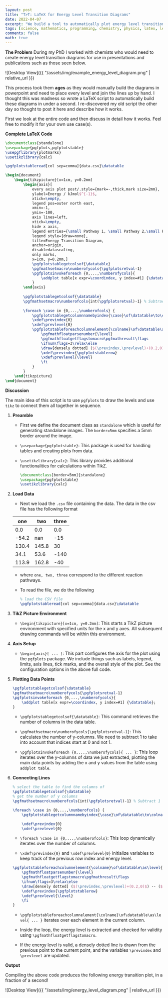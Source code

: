 ```yaml
---
layout: post
title: "T>T: LaTeX for Energy Level Transition Diagrams"
date: 2022-04-07
excerpt: "We build a tool to automatically plot energy level transition diagrams used by chemists to visualise the energy barriers for chemical reactions."
tags: [science, mathematics, programming, chemistry, physics, latex, length, energy, level, diagrams]
comments: false
math: true
---
```


**The Problem**
During my PhD I worked with chemists who would need to create energy level transition diagrams for use in presentations and publications such as those seen below.

![Desktop View]({{ "/assets/img/example_energy_level_diagram.png" | relative_url }})

This process took them **ages** as they would manually build the diagrams in powerpoint and need to place every level and join the lines up by hand. I thought this was madness so wrote a LaTeX script to automatically build these diagrams in under a second. I re-discovered my old script the other day so thought to post it here and describe how it works.

First we look at the entire code and then discuss in detail how it works. Feel free to modify it for your own use case(s).

**Complete LaTeX Code**

```latex
\documentclass{standalone}
\usepackage{pgfplots,pgfplotstable}
\usepgflibrary{plotmarks}
\usetikzlibrary{calc}

\pgfplotstableread[col sep=comma]{data.csv}\datatable

\begin{document}
	\begin{tikzpicture}[x=1cm, y=0.2mm]
		\begin{axis}[
			every axis plot post/.style={mark=-,thick,mark size=2mm},
			ylabel=Energy / kJmol$^{-1}$, 
			xtick=\empty, 
			legend pos=outer north east,
			xmin=-1,
			ymin=-100,
			axis lines=left,  
			xtick=\empty,
			hide x axis,
			legend entries={\small Pathway 1, \small Pathway 2,\small Pathway 3},
			legend style={draw=none},
			title=Energy Transition Diagram,
			anchor=origin,
			disabledatascaling,
			only marks,
			x=1cm, y=0.2mm,]
			\pgfplotstablegetcolsof{\datatable}
			\pgfmathsetmacro\numberofycols{\pgfplotsretval-1}
			\pgfplotsinvokeforeach {0,...,\numberofycols}{  
				\addplot table[x expr=\coordindex, y index=#1] {\datatable};
			}
		\end{axis}
		
		\pgfplotstablegetcolsof{\datatable}
		\pgfmathsetmacro\numberofcols{int(\pgfplotsretval)-1} % Subtract 1 to exclude the label column
		
		\foreach \case in {0,...,\numberofcols} {
			\pgfplotstablegetcolumnnamebyindex{\case}\of\datatable\to\colname
			\xdef\previndex{0}
			\xdef\prevlevel{0}
			\pgfplotstableforeachcolumnelement{\colname}\of\datatable\as\level{%
				\pgfmathfloatparsenumber{\level}
				\pgfmathfloatgetflagstomacro\pgfmathresult\flags
				\ifnum\flags=3\relax\else
				\draw[densely dotted] ($(\previndex,\prevlevel)+(0.2,0)$) -- ($(\pgfplotstablerow,\level)+(-0.2,0)$);
				\xdef\previndex{\pgfplotstablerow}
				\xdef\prevlevel{\level}
				\fi
			}
		}
	\end{tikzpicture}
\end{document}
```
**Discussion**

The main idea of this script is to use `pgfplots` to draw the levels and use `tikz` to connect them all together in sequence.

1. **Preamble**
    * First we define the document class as `standalone` which is useful for generating standalone images. The `border=5mm` specifies a 5mm border around the image. 

    * `\usepackage{pgfplotstable}`: This package is used for handling tables and creating plots from data.

    * `\usetikzlibrary{calc}`: This library provides additional functionalities for calculations within TikZ.

        ```latex
        \documentclass[border=5mm]{standalone}
        \usepackage{pgfplotstable}
        \usetikzlibrary{calc}
        ```

2. **Load Data**
    * Next we load the `.csv` file containing the data. The data in the csv file has the following format

    | one    | two   | three |
    |--------|-------|-------|
    | 0.0    | 0.0   | 0.0   | 
    | -54.2  | nan   | -15   | 
    | 130.4  | 145.8 | 30    | 
    | 34.1   | 53.6  | -140  | 
    | 113.9  | 162.8 | -40   |

    * where `one, two, three` correspond to the different reaction pathways.

    * To read the file, we do the following

        ```latex
        % load the CSV file
        \pgfplotstableread[col sep=comma]{data.csv}\datatable
        ```

3. **TikZ Picture Environment**

    * `\begin{tikzpicture}[x=1cm, y=0.2mm]`: This starts a TikZ picture environment with specified units for the x and y axes. All subsequent drawing commands will be within this environment.

4. **Axis Setup**
    * `\begin{axis}[ ... ]`: This part configures the axis for the plot using the `pgfplots` package. We include things such as labels, legend, limits, axis lines, tick marks, and the overall style of the plot. See the configuration options in the above full code.

4. **Plotting Data Points**

    ```latex
    \pgfplotstablegetcolsof{\datatable}
    \pgfmathsetmacro\numberofycols{\pgfplotsretval-1}
    \pgfplotsinvokeforeach {0,...,\numberofycols}{  
        \addplot table[x expr=\coordindex, y index=#1] {\datatable};
    }
    ```
    * `\pgfplotstablegetcolsof{\datatable}`: This command retrieves the number of columns in the data table.

    * `\pgfmathsetmacro\numberofycols{\pgfplotsretval-1}`: This calculates the number of y-columns. We need to subtract 1 to take into account that indices start at 0 and not 1.

    * `\pgfplotsinvokeforeach {0,...,\numberofycols}{ ... }`: This loop iterates over the y-columns of data we just extracted, plotting the main data points by adding the x and y values from the table using `addplot table`.

5. **Connecting Lines**

    ```latex
    % select the table to find the columns of
    \pgfplotstablegetcolsof{\datatable}
    % get the number of y columns
    \pgfmathsetmacro\numberofcols{int(\pgfplotsretval)-1} % Subtract 1 to exclude the label column

    \foreach \case in {0,...,\numberofcols} {
        \pgfplotstablegetcolumnnamebyindex{\case}\of\datatable\to\colname

        \xdef\previndex{0}
        \xdef\prevlevel{0}
    ```
    * `\foreach \case in {0,...,\numberofcols}`: This loop dynamically iterates over the number of columns.

    * `\xdef\previndex{0}` and `\xdef\prevlevel{0}` initialize variables to keep track of the previous row index and energy level.

    ```latex
    \pgfplotstableforeachcolumnelement{\colname}\of\datatable\as\level{%
        \pgfmathfloatparsenumber{\level}
        \pgfmathfloatgetflagstomacro\pgfmathresult\flags
        \ifnum\flags=3\relax\else
        \draw[densely dotted] ($(\previndex,\prevlevel)+(0.2,0)$) -- ($(\pgfplotstablerow,\level)+(-0.2,0)$);
        \xdef\previndex{\pgfplotstablerow}
        \xdef\prevlevel{\level}
        \fi
    }
    ```
    * `\pgfplotstableforeachcolumnelement{\colname}\of\datatable\as\level{ ... }` iterates over each element in the current column.

    * Inside the loop, the energy level is extracted and checked for validity using `\pgfmathfloatgetflagstomacro`.

    * If the energy level is valid, a densely dotted line is drawn from the previous point to the current point, and the variables `\previndex` and `\prevlevel` are updated.

**Output**

Compiling the above code produces the following energy transition plot, in a fraction of a second!

![Desktop View]({{ "/assets/img/energy_level_diagram.png" | relative_url }})